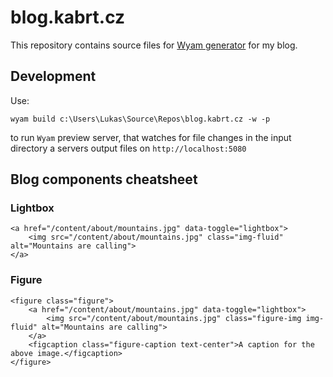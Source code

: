# blog.kabrt.cz
This repository contains source files for [Wyam generator](https://wyam.io) for my blog.

## Development
Use: 
```
wyam build c:\Users\Lukas\Source\Repos\blog.kabrt.cz -w -p
```
to run `Wyam` preview server, that watches for file changes in the input directory a servers output files on `http://localhost:5080` 

## Blog components cheatsheet
### Lightbox
```
<a href="/content/about/mountains.jpg" data-toggle="lightbox">
    <img src="/content/about/mountains.jpg" class="img-fluid" alt="Mountains are calling">
</a>  
```

### Figure
```
<figure class="figure">
    <a href="/content/about/mountains.jpg" data-toggle="lightbox">
        <img src="/content/about/mountains.jpg" class="figure-img img-fluid" alt="Mountains are calling">
    </a>  
    <figcaption class="figure-caption text-center">A caption for the above image.</figcaption>
</figure>
```
